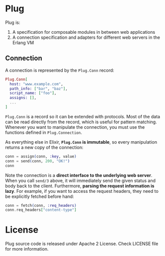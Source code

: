 # Plug

Plug is:

1. A specification for composable modules in between web applications
2. A connection specification and adapters for different web servers in the Erlang VM

## Connection

A connection is represented by the `Plug.Conn` record:

```elixir
Plug.Conn[
  host: "www.example.com",
  path_info: ["bar", "baz"],
  script_name: ["foo"],
  assigns: [],
  ...
]
```

`Plug.Conn` is a record so it can be extended with protocols. Most of the data can be read directly from the record, which is useful for pattern matching. Whenever you want to manipulate the connection, you must use the functions defined in `Plug.Connection`.

As everything else in Elixir, **`Plug.Conn` is immutable**, so every manipulation returns a new copy of the connection:

```elixir
conn = assign(conn, :key, value)
conn = send(conn, 200, "OK!")
conn
```

Note the connection is a **direct interface to the underlying web server**. When you call `send/3` above, it will immediately send the given status and body back to the client. Furthermore, **parsing the request information is lazy**. For example, if you want to access the request headers, they need to be explicitly fetched before hand:

```elixir
conn = fetch(conn, :req_headers)
conn.req_headers["content-type"]
```

# License

Plug source code is released under Apache 2 License.
Check LICENSE file for more information.

